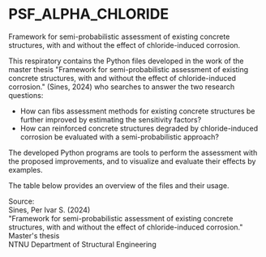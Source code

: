 # PSF_ALPHA_CHLORIDE
Framework for semi-probabilistic assessment of existing concrete structures, with and without the effect of chloride-induced corrosion.

This respiratory contains the Python files developed in the work of the master thesis "Framework for semi-probabilistic assessment of existing concrete structures, with and without the effect of chloride-induced corrosion." (Sines, 2024) who searches to answer the two research questions:

*  How can fibs assessment methods for existing concrete structures be further improved by
estimating the sensitivity factors?
*  How can reinforced concrete structures degraded by chloride-induced corrosion be evaluated
with a semi-probabilistic approach?

The developed Python programs are tools to perform the assessment with the proposed improvements, and to visualize and evaluate their effects by examples. 

The table below provides an overview of the files and their usage.


Source: <br />
Sines, Per Ivar S. (2024) <br />
"Framework for semi-probabilistic assessment of existing concrete structures, with and without the effect of chloride-induced corrosion." <br />
Master's thesis <br />
NTNU Department of Structural Engineering <br />
